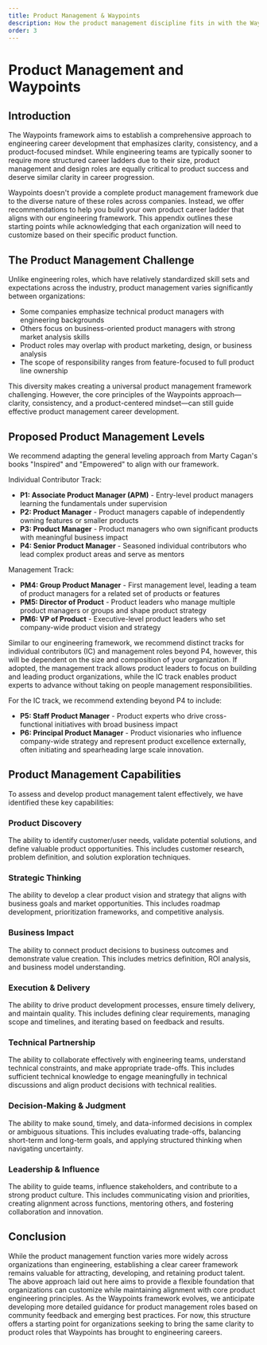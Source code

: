 ```yaml
---
title: Product Management & Waypoints
description: How the product management discipline fits in with the Waypoints framework.
order: 3
---
```


# Product Management and Waypoints

## Introduction

The Waypoints framework aims to establish a comprehensive approach to engineering career development that emphasizes clarity, consistency, and a product-focused mindset. While engineering teams are typically sooner to require more structured career ladders due to their size, product management and design roles are equally critical to product success and deserve similar clarity in career progression.

Waypoints doesn't provide a complete product management framework due to the diverse nature of these roles across companies. Instead, we offer recommendations to help you build your own product career ladder that aligns with our engineering framework. This appendix outlines these starting points while acknowledging that each organization will need to customize based on their specific product function.

## The Product Management Challenge

Unlike engineering roles, which have relatively standardized skill sets and expectations across the industry, product management varies significantly between organizations:

- Some companies emphasize technical product managers with engineering backgrounds
- Others focus on business-oriented product managers with strong market analysis skills
- Product roles may overlap with product marketing, design, or business analysis
- The scope of responsibility ranges from feature-focused to full product line ownership

This diversity makes creating a universal product management framework challenging. However, the core principles of the Waypoints approach—clarity, consistency, and a product-centered mindset—can still guide effective product management career development.

## Proposed Product Management Levels

We recommend adapting the general leveling approach from Marty Cagan's books "Inspired" and "Empowered" to align with our framework.

Individual Contributor Track:

- **P1: Associate Product Manager (APM)** - Entry-level product managers learning the fundamentals under supervision
- **P2: Product Manager** - Product managers capable of independently owning features or smaller products
- **P3: Product Manager** - Product managers who own significant products with meaningful business impact
- **P4: Senior Product Manager** - Seasoned individual contributors who lead complex product areas and serve as mentors

Management Track:

- **PM4: Group Product Manager** - First management level, leading a team of product managers for a related set of products or features
- **PM5: Director of Product** - Product leaders who manage multiple product managers or groups and shape product strategy
- **PM6: VP of Product** - Executive-level product leaders who set company-wide product vision and strategy

Similar to our engineering framework, we recommend distinct tracks for individual contributors (IC) and management roles beyond P4, however, this will be dependent on the size and composition of your organization. If adopted, the management track allows product leaders to focus on building and leading product organizations, while the IC track enables product experts to advance without taking on people management responsibilities.

For the IC track, we recommend extending beyond P4 to include:

- **P5: Staff Product Manager** - Product experts who drive cross-functional initiatives with broad business impact
- **P6: Principal Product Manager** - Product visionaries who influence company-wide strategy and represent product excellence externally, often initiating and spearheading large scale innovation.

## Product Management Capabilities

To assess and develop product management talent effectively, we have identified these key capabilities:

### Product Discovery

The ability to identify customer/user needs, validate potential solutions, and define valuable product opportunities. This includes customer research, problem definition, and solution exploration techniques.

### Strategic Thinking

The ability to develop a clear product vision and strategy that aligns with business goals and market opportunities. This includes roadmap development, prioritization frameworks, and competitive analysis.

### Business Impact

The ability to connect product decisions to business outcomes and demonstrate value creation. This includes metrics definition, ROI analysis, and business model understanding.

### Execution & Delivery

The ability to drive product development processes, ensure timely delivery, and maintain quality. This includes defining clear requirements, managing scope and timelines, and iterating based on feedback and results.

### Technical Partnership

The ability to collaborate effectively with engineering teams, understand technical constraints, and make appropriate trade-offs. This includes sufficient technical knowledge to engage meaningfully in technical discussions and align product decisions with technical realities.

### Decision-Making & Judgment

The ability to make sound, timely, and data-informed decisions in complex or ambiguous situations. This includes evaluating trade-offs, balancing short-term and long-term goals, and applying structured thinking when navigating uncertainty.

### Leadership & Influence

The ability to guide teams, influence stakeholders, and contribute to a strong product culture. This includes communicating vision and priorities, creating alignment across functions, mentoring others, and fostering collaboration and innovation.

## Conclusion

While the product management function varies more widely across organizations than engineering, establishing a clear career framework remains valuable for attracting, developing, and retaining product talent. The above approach laid out here aims to provide a flexible foundation that organizations can customize while maintaining alignment with core product engineering principles.
As the Waypoints framework evolves, we anticipate developing more detailed guidance for product management roles based on community feedback and emerging best practices. For now, this structure offers a starting point for organizations seeking to bring the same clarity to product roles that Waypoints has brought to engineering careers.

